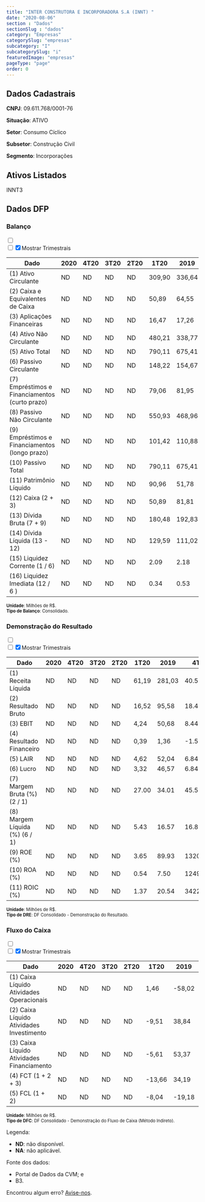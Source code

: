 ```yaml
---  
title: "INTER CONSTRUTORA E INCORPORADORA S.A (INNT) "  
date: "2020-08-06"  
section : "Dados"  
sectionSlug : "dados"  
category: "Empresas"  
categorySlug: "empresas"  
subcategory: "I"  
subcategorySlug: "i"  
featuredImage: "empresas"  
pageType: "page"  
order: 0  
---
```



## Dados Cadastrais


**CNPJ**: 09.611.768/0001-76

**Situação**: ATIVO

**Setor**: Consumo Cíclico

**Subsetor**: Construção Civil

**Segmento**: Incorporações


## Ativos Listados


INNT3 


## Dados DFP

### Balanço
  
<input type='checkbox' class='toggleCommand' id='toggleBalanco' name='toggleBalanco'>  
<div class='filter-group-balanco'>  
<div class='check_button_balanco'>  
<label for='toggleBalanco'>  
<input type='checkbox' data-filter-col='trimBalanco'><input type='checkbox' data-filter-col='trimBalanco' checked><span>Mostrar Trimestrais</span>  
</label>  
</div>  
</div>  
<div class='overflow balancoTableWrapper'>  
<table class='balancoTable'>  
<thead>  
<tr>  
<th class='dataHeader fixedLeftColumn'>Dado</th>  
<th>2020</th>  
<th class='trimHeader' data-col='trimBalanco'>4T20</th>  
<th class='trimHeader' data-col='trimBalanco'>3T20</th>  
<th class='trimHeader' data-col='trimBalanco'>2T20</th>  
<th class='trimHeader' data-col='trimBalanco'>1T20</th>  
<th>2019</th>  
<th class='trimHeader' data-col='trimBalanco'>4T19</th>  
<th class='trimHeader' data-col='trimBalanco'>3T19</th>  
<th class='trimHeader' data-col='trimBalanco'>2T19</th>  
<th class='trimHeader' data-col='trimBalanco'>1T19</th>  
<th>2018</th>  
<th class='trimHeader' data-col='trimBalanco'>4T18</th>  
<th class='trimHeader' data-col='trimBalanco'>3T18</th>  
<th class='trimHeader' data-col='trimBalanco'>2T18</th>  
<th class='trimHeader' data-col='trimBalanco'>1T18</th>  
<th>2017</th>  
<th class='trimHeader' data-col='trimBalanco'>4T17</th>  
<th class='trimHeader' data-col='trimBalanco'>3T17</th>  
<th class='trimHeader' data-col='trimBalanco'>2T17</th>  
<th class='trimHeader' data-col='trimBalanco'>1T17</th>  
<th>2016</th>  
<th class='trimHeader' data-col='trimBalanco'>4T16</th>  
<th class='trimHeader' data-col='trimBalanco'>3T16</th>  
<th class='trimHeader' data-col='trimBalanco'>2T16</th>  
<th class='trimHeader' data-col='trimBalanco'>1T16</th>  
<th>2015</th>  
<th class='trimHeader' data-col='trimBalanco'>4T15</th>  
<th class='trimHeader' data-col='trimBalanco'>3T15</th>  
<th class='trimHeader' data-col='trimBalanco'>2T15</th>  
<th class='trimHeader' data-col='trimBalanco'>1T15</th>  
</tr>  
</thead>  
<tbody>  
<tr class='trContaAtivo'>  
<td class='leftAlignCell rowDescription fixedLeftColumn'>(1) Ativo Circulante</td>  
<td>ND</td>  
<td data-col='trimBalanco' class='trimData'>ND</td>  
<td data-col='trimBalanco' class='trimData'>ND</td>  
<td data-col='trimBalanco' class='trimData'>ND</td>  
<td data-col='trimBalanco' class='trimData'>309,90</td>  
<td>336,64</td>  
<td data-col='trimBalanco' class='trimData'>336,64</td>  
<td data-col='trimBalanco' class='trimData'>298,08</td>  
<td data-col='trimBalanco' class='trimData'>220.838,13</td>  
<td data-col='trimBalanco' class='trimData'>336,64</td>  
<td>183,09</td>  
<td data-col='trimBalanco' class='trimData'>197,12</td>  
<td data-col='trimBalanco' class='trimData'>197,12</td>  
<td data-col='trimBalanco' class='trimData'>190.526,20</td>  
<td data-col='trimBalanco' class='trimData'>190.526,20</td>  
<td>53,21</td>  
<td data-col='trimBalanco' class='trimData'>53,21</td>  
<td data-col='trimBalanco' class='trimData'>53,21</td>  
<td data-col='trimBalanco' class='trimData'>ND</td>  
<td data-col='trimBalanco' class='trimData'>ND</td>  
<td>ND</td>  
<td data-col='trimBalanco' class='trimData'>ND</td>  
<td data-col='trimBalanco' class='trimData'>ND</td>  
<td data-col='trimBalanco' class='trimData'>ND</td>  
<td data-col='trimBalanco' class='trimData'>ND</td>  
<td>ND</td>  
<td data-col='trimBalanco' class='trimData'>ND</td>  
<td data-col='trimBalanco' class='trimData'>ND</td>  
<td data-col='trimBalanco' class='trimData'>ND</td>  
<td data-col='trimBalanco' class='trimData'>ND</td>  
</tr>  
<tr class='trContaAtivo'>  
<td class='leftAlignCell rowDescription fixedLeftColumn'>(2) Caixa e Equivalentes de Caixa</td>  
<td>ND</td>  
<td data-col='trimBalanco' class='trimData'>ND</td>  
<td data-col='trimBalanco' class='trimData'>ND</td>  
<td data-col='trimBalanco' class='trimData'>ND</td>  
<td data-col='trimBalanco' class='trimData'>50,89</td>  
<td>64,55</td>  
<td data-col='trimBalanco' class='trimData'>64,55</td>  
<td data-col='trimBalanco' class='trimData'>52,71</td>  
<td data-col='trimBalanco' class='trimData'>62.127,01</td>  
<td data-col='trimBalanco' class='trimData'>64,55</td>  
<td>30,36</td>  
<td data-col='trimBalanco' class='trimData'>30,36</td>  
<td data-col='trimBalanco' class='trimData'>30,36</td>  
<td data-col='trimBalanco' class='trimData'>30.363,17</td>  
<td data-col='trimBalanco' class='trimData'>30.363,17</td>  
<td>29,98</td>  
<td data-col='trimBalanco' class='trimData'>29,98</td>  
<td data-col='trimBalanco' class='trimData'>29,98</td>  
<td data-col='trimBalanco' class='trimData'>ND</td>  
<td data-col='trimBalanco' class='trimData'>ND</td>  
<td>ND</td>  
<td data-col='trimBalanco' class='trimData'>ND</td>  
<td data-col='trimBalanco' class='trimData'>ND</td>  
<td data-col='trimBalanco' class='trimData'>ND</td>  
<td data-col='trimBalanco' class='trimData'>ND</td>  
<td>ND</td>  
<td data-col='trimBalanco' class='trimData'>ND</td>  
<td data-col='trimBalanco' class='trimData'>ND</td>  
<td data-col='trimBalanco' class='trimData'>ND</td>  
<td data-col='trimBalanco' class='trimData'>ND</td>  
</tr>  
<tr class='trContaAtivo'>  
<td class='leftAlignCell rowDescription fixedLeftColumn'>(3) Aplicações Financeiras</td>  
<td>ND</td>  
<td data-col='trimBalanco' class='trimData'>ND</td>  
<td data-col='trimBalanco' class='trimData'>ND</td>  
<td data-col='trimBalanco' class='trimData'>ND</td>  
<td data-col='trimBalanco' class='trimData'>16,47</td>  
<td>17,26</td>  
<td data-col='trimBalanco' class='trimData'>17,26</td>  
<td data-col='trimBalanco' class='trimData'>17,17</td>  
<td data-col='trimBalanco' class='trimData'>19.387,11</td>  
<td data-col='trimBalanco' class='trimData'>17,26</td>  
<td>54,80</td>  
<td data-col='trimBalanco' class='trimData'>54,80</td>  
<td data-col='trimBalanco' class='trimData'>54,80</td>  
<td data-col='trimBalanco' class='trimData'>54.805,31</td>  
<td data-col='trimBalanco' class='trimData'>54.805,31</td>  
<td>0,00</td>  
<td data-col='trimBalanco' class='trimData'>0,00</td>  
<td data-col='trimBalanco' class='trimData'>0,00</td>  
<td data-col='trimBalanco' class='trimData'>ND</td>  
<td data-col='trimBalanco' class='trimData'>ND</td>  
<td>ND</td>  
<td data-col='trimBalanco' class='trimData'>ND</td>  
<td data-col='trimBalanco' class='trimData'>ND</td>  
<td data-col='trimBalanco' class='trimData'>ND</td>  
<td data-col='trimBalanco' class='trimData'>ND</td>  
<td>ND</td>  
<td data-col='trimBalanco' class='trimData'>ND</td>  
<td data-col='trimBalanco' class='trimData'>ND</td>  
<td data-col='trimBalanco' class='trimData'>ND</td>  
<td data-col='trimBalanco' class='trimData'>ND</td>  
</tr>  
<tr class='trContaAtivo'>  
<td class='leftAlignCell rowDescription fixedLeftColumn'>(4) Ativo Não Circulante</td>  
<td>ND</td>  
<td data-col='trimBalanco' class='trimData'>ND</td>  
<td data-col='trimBalanco' class='trimData'>ND</td>  
<td data-col='trimBalanco' class='trimData'>ND</td>  
<td data-col='trimBalanco' class='trimData'>480,21</td>  
<td>338,77</td>  
<td data-col='trimBalanco' class='trimData'>338,77</td>  
<td data-col='trimBalanco' class='trimData'>331,58</td>  
<td data-col='trimBalanco' class='trimData'>33.249,87</td>  
<td data-col='trimBalanco' class='trimData'>338,77</td>  
<td>181,10</td>  
<td data-col='trimBalanco' class='trimData'>198,12</td>  
<td data-col='trimBalanco' class='trimData'>198,12</td>  
<td data-col='trimBalanco' class='trimData'>25.625,91</td>  
<td data-col='trimBalanco' class='trimData'>25.625,91</td>  
<td>21,62</td>  
<td data-col='trimBalanco' class='trimData'>21,62</td>  
<td data-col='trimBalanco' class='trimData'>21,62</td>  
<td data-col='trimBalanco' class='trimData'>ND</td>  
<td data-col='trimBalanco' class='trimData'>ND</td>  
<td>ND</td>  
<td data-col='trimBalanco' class='trimData'>ND</td>  
<td data-col='trimBalanco' class='trimData'>ND</td>  
<td data-col='trimBalanco' class='trimData'>ND</td>  
<td data-col='trimBalanco' class='trimData'>ND</td>  
<td>ND</td>  
<td data-col='trimBalanco' class='trimData'>ND</td>  
<td data-col='trimBalanco' class='trimData'>ND</td>  
<td data-col='trimBalanco' class='trimData'>ND</td>  
<td data-col='trimBalanco' class='trimData'>ND</td>  
</tr>  
<tr class='trContaAtivo'>  
<td class='leftAlignCell rowDescription fixedLeftColumn'>(5) Ativo Total</td>  
<td>ND</td>  
<td data-col='trimBalanco' class='trimData'>ND</td>  
<td data-col='trimBalanco' class='trimData'>ND</td>  
<td data-col='trimBalanco' class='trimData'>ND</td>  
<td data-col='trimBalanco' class='trimData'>790,11</td>  
<td>675,41</td>  
<td data-col='trimBalanco' class='trimData'>675,41</td>  
<td data-col='trimBalanco' class='trimData'>629,66</td>  
<td data-col='trimBalanco' class='trimData'>254.088,00</td>  
<td data-col='trimBalanco' class='trimData'>675,41</td>  
<td>364,20</td>  
<td data-col='trimBalanco' class='trimData'>395,23</td>  
<td data-col='trimBalanco' class='trimData'>395,23</td>  
<td data-col='trimBalanco' class='trimData'>216.152,11</td>  
<td data-col='trimBalanco' class='trimData'>216.152,11</td>  
<td>74,83</td>  
<td data-col='trimBalanco' class='trimData'>74,83</td>  
<td data-col='trimBalanco' class='trimData'>74,83</td>  
<td data-col='trimBalanco' class='trimData'>ND</td>  
<td data-col='trimBalanco' class='trimData'>ND</td>  
<td>ND</td>  
<td data-col='trimBalanco' class='trimData'>ND</td>  
<td data-col='trimBalanco' class='trimData'>ND</td>  
<td data-col='trimBalanco' class='trimData'>ND</td>  
<td data-col='trimBalanco' class='trimData'>ND</td>  
<td>ND</td>  
<td data-col='trimBalanco' class='trimData'>ND</td>  
<td data-col='trimBalanco' class='trimData'>ND</td>  
<td data-col='trimBalanco' class='trimData'>ND</td>  
<td data-col='trimBalanco' class='trimData'>ND</td>  
</tr>  
<tr class='trContaPassivo'>  
<td class='leftAlignCell rowDescription fixedLeftColumn'>(6) Passivo Circulante</td>  
<td>ND</td>  
<td data-col='trimBalanco' class='trimData'>ND</td>  
<td data-col='trimBalanco' class='trimData'>ND</td>  
<td data-col='trimBalanco' class='trimData'>ND</td>  
<td data-col='trimBalanco' class='trimData'>148,22</td>  
<td>154,67</td>  
<td data-col='trimBalanco' class='trimData'>154,67</td>  
<td data-col='trimBalanco' class='trimData'>140,90</td>  
<td data-col='trimBalanco' class='trimData'>109.470,42</td>  
<td data-col='trimBalanco' class='trimData'>154,67</td>  
<td>102,28</td>  
<td data-col='trimBalanco' class='trimData'>112,83</td>  
<td data-col='trimBalanco' class='trimData'>112,83</td>  
<td data-col='trimBalanco' class='trimData'>58.363,55</td>  
<td data-col='trimBalanco' class='trimData'>58.363,55</td>  
<td>20,07</td>  
<td data-col='trimBalanco' class='trimData'>20,07</td>  
<td data-col='trimBalanco' class='trimData'>20,07</td>  
<td data-col='trimBalanco' class='trimData'>ND</td>  
<td data-col='trimBalanco' class='trimData'>ND</td>  
<td>ND</td>  
<td data-col='trimBalanco' class='trimData'>ND</td>  
<td data-col='trimBalanco' class='trimData'>ND</td>  
<td data-col='trimBalanco' class='trimData'>ND</td>  
<td data-col='trimBalanco' class='trimData'>ND</td>  
<td>ND</td>  
<td data-col='trimBalanco' class='trimData'>ND</td>  
<td data-col='trimBalanco' class='trimData'>ND</td>  
<td data-col='trimBalanco' class='trimData'>ND</td>  
<td data-col='trimBalanco' class='trimData'>ND</td>  
</tr>  
<tr class='trContaPassivo'>  
<td class='leftAlignCell rowDescription fixedLeftColumn'>(7) Empréstimos e Financiamentos (curto prazo)</td>  
<td>ND</td>  
<td data-col='trimBalanco' class='trimData'>ND</td>  
<td data-col='trimBalanco' class='trimData'>ND</td>  
<td data-col='trimBalanco' class='trimData'>ND</td>  
<td data-col='trimBalanco' class='trimData'>79,06</td>  
<td>81,95</td>  
<td data-col='trimBalanco' class='trimData'>81,95</td>  
<td data-col='trimBalanco' class='trimData'>60,73</td>  
<td data-col='trimBalanco' class='trimData'>69.220,31</td>  
<td data-col='trimBalanco' class='trimData'>81,95</td>  
<td>11,17</td>  
<td data-col='trimBalanco' class='trimData'>11,17</td>  
<td data-col='trimBalanco' class='trimData'>11,17</td>  
<td data-col='trimBalanco' class='trimData'>2.941,73</td>  
<td data-col='trimBalanco' class='trimData'>2.941,73</td>  
<td>2,10</td>  
<td data-col='trimBalanco' class='trimData'>2,10</td>  
<td data-col='trimBalanco' class='trimData'>2,10</td>  
<td data-col='trimBalanco' class='trimData'>ND</td>  
<td data-col='trimBalanco' class='trimData'>ND</td>  
<td>ND</td>  
<td data-col='trimBalanco' class='trimData'>ND</td>  
<td data-col='trimBalanco' class='trimData'>ND</td>  
<td data-col='trimBalanco' class='trimData'>ND</td>  
<td data-col='trimBalanco' class='trimData'>ND</td>  
<td>ND</td>  
<td data-col='trimBalanco' class='trimData'>ND</td>  
<td data-col='trimBalanco' class='trimData'>ND</td>  
<td data-col='trimBalanco' class='trimData'>ND</td>  
<td data-col='trimBalanco' class='trimData'>ND</td>  
</tr>  
<tr class='trContaPassivo'>  
<td class='leftAlignCell rowDescription fixedLeftColumn'>(8) Passivo Não Circulante</td>  
<td>ND</td>  
<td data-col='trimBalanco' class='trimData'>ND</td>  
<td data-col='trimBalanco' class='trimData'>ND</td>  
<td data-col='trimBalanco' class='trimData'>ND</td>  
<td data-col='trimBalanco' class='trimData'>550,93</td>  
<td>468,96</td>  
<td data-col='trimBalanco' class='trimData'>468,96</td>  
<td data-col='trimBalanco' class='trimData'>436,79</td>  
<td data-col='trimBalanco' class='trimData'>86.260,80</td>  
<td data-col='trimBalanco' class='trimData'>468,96</td>  
<td>237,42</td>  
<td data-col='trimBalanco' class='trimData'>258,99</td>  
<td data-col='trimBalanco' class='trimData'>258,99</td>  
<td data-col='trimBalanco' class='trimData'>108.216,87</td>  
<td data-col='trimBalanco' class='trimData'>108.216,87</td>  
<td>47,62</td>  
<td data-col='trimBalanco' class='trimData'>47,62</td>  
<td data-col='trimBalanco' class='trimData'>47,62</td>  
<td data-col='trimBalanco' class='trimData'>ND</td>  
<td data-col='trimBalanco' class='trimData'>ND</td>  
<td>ND</td>  
<td data-col='trimBalanco' class='trimData'>ND</td>  
<td data-col='trimBalanco' class='trimData'>ND</td>  
<td data-col='trimBalanco' class='trimData'>ND</td>  
<td data-col='trimBalanco' class='trimData'>ND</td>  
<td>ND</td>  
<td data-col='trimBalanco' class='trimData'>ND</td>  
<td data-col='trimBalanco' class='trimData'>ND</td>  
<td data-col='trimBalanco' class='trimData'>ND</td>  
<td data-col='trimBalanco' class='trimData'>ND</td>  
</tr>  
<tr class='trContaPassivo'>  
<td class='leftAlignCell rowDescription fixedLeftColumn'>(9) Empréstimos e Financiamentos (longo prazo)</td>  
<td>ND</td>  
<td data-col='trimBalanco' class='trimData'>ND</td>  
<td data-col='trimBalanco' class='trimData'>ND</td>  
<td data-col='trimBalanco' class='trimData'>ND</td>  
<td data-col='trimBalanco' class='trimData'>101,42</td>  
<td>110,88</td>  
<td data-col='trimBalanco' class='trimData'>110,88</td>  
<td data-col='trimBalanco' class='trimData'>107,27</td>  
<td data-col='trimBalanco' class='trimData'>73.976,19</td>  
<td data-col='trimBalanco' class='trimData'>110,88</td>  
<td>89,94</td>  
<td data-col='trimBalanco' class='trimData'>91,77</td>  
<td data-col='trimBalanco' class='trimData'>91,77</td>  
<td data-col='trimBalanco' class='trimData'>95.850,02</td>  
<td data-col='trimBalanco' class='trimData'>95.850,02</td>  
<td>36,36</td>  
<td data-col='trimBalanco' class='trimData'>36,36</td>  
<td data-col='trimBalanco' class='trimData'>36,36</td>  
<td data-col='trimBalanco' class='trimData'>ND</td>  
<td data-col='trimBalanco' class='trimData'>ND</td>  
<td>ND</td>  
<td data-col='trimBalanco' class='trimData'>ND</td>  
<td data-col='trimBalanco' class='trimData'>ND</td>  
<td data-col='trimBalanco' class='trimData'>ND</td>  
<td data-col='trimBalanco' class='trimData'>ND</td>  
<td>ND</td>  
<td data-col='trimBalanco' class='trimData'>ND</td>  
<td data-col='trimBalanco' class='trimData'>ND</td>  
<td data-col='trimBalanco' class='trimData'>ND</td>  
<td data-col='trimBalanco' class='trimData'>ND</td>  
</tr>  
<tr class='trContaPassivo'>  
<td class='leftAlignCell rowDescription fixedLeftColumn'>(10) Passivo Total</td>  
<td>ND</td>  
<td data-col='trimBalanco' class='trimData'>ND</td>  
<td data-col='trimBalanco' class='trimData'>ND</td>  
<td data-col='trimBalanco' class='trimData'>ND</td>  
<td data-col='trimBalanco' class='trimData'>790,11</td>  
<td>675,41</td>  
<td data-col='trimBalanco' class='trimData'>675,41</td>  
<td data-col='trimBalanco' class='trimData'>629,66</td>  
<td data-col='trimBalanco' class='trimData'>254.088,00</td>  
<td data-col='trimBalanco' class='trimData'>675,41</td>  
<td>364,20</td>  
<td data-col='trimBalanco' class='trimData'>395,23</td>  
<td data-col='trimBalanco' class='trimData'>395,23</td>  
<td data-col='trimBalanco' class='trimData'>216.152,11</td>  
<td data-col='trimBalanco' class='trimData'>216.152,11</td>  
<td>74,83</td>  
<td data-col='trimBalanco' class='trimData'>74,83</td>  
<td data-col='trimBalanco' class='trimData'>74,83</td>  
<td data-col='trimBalanco' class='trimData'>ND</td>  
<td data-col='trimBalanco' class='trimData'>ND</td>  
<td>ND</td>  
<td data-col='trimBalanco' class='trimData'>ND</td>  
<td data-col='trimBalanco' class='trimData'>ND</td>  
<td data-col='trimBalanco' class='trimData'>ND</td>  
<td data-col='trimBalanco' class='trimData'>ND</td>  
<td>ND</td>  
<td data-col='trimBalanco' class='trimData'>ND</td>  
<td data-col='trimBalanco' class='trimData'>ND</td>  
<td data-col='trimBalanco' class='trimData'>ND</td>  
<td data-col='trimBalanco' class='trimData'>ND</td>  
</tr>  
<tr class='trContaPassivo'>  
<td class='leftAlignCell rowDescription fixedLeftColumn'>(11) Patrimônio Líquido</td>  
<td>ND</td>  
<td data-col='trimBalanco' class='trimData'>ND</td>  
<td data-col='trimBalanco' class='trimData'>ND</td>  
<td data-col='trimBalanco' class='trimData'>ND</td>  
<td data-col='trimBalanco' class='trimData'>90,96</td>  
<td>51,78</td>  
<td data-col='trimBalanco' class='trimData'>51,78</td>  
<td data-col='trimBalanco' class='trimData'>51,97</td>  
<td data-col='trimBalanco' class='trimData'>58.356,78</td>  
<td data-col='trimBalanco' class='trimData'>51,78</td>  
<td>24,50</td>  
<td data-col='trimBalanco' class='trimData'>23,41</td>  
<td data-col='trimBalanco' class='trimData'>23,41</td>  
<td data-col='trimBalanco' class='trimData'>49.571,69</td>  
<td data-col='trimBalanco' class='trimData'>49.571,69</td>  
<td>7,15</td>  
<td data-col='trimBalanco' class='trimData'>7,15</td>  
<td data-col='trimBalanco' class='trimData'>7,15</td>  
<td data-col='trimBalanco' class='trimData'>ND</td>  
<td data-col='trimBalanco' class='trimData'>ND</td>  
<td>ND</td>  
<td data-col='trimBalanco' class='trimData'>ND</td>  
<td data-col='trimBalanco' class='trimData'>ND</td>  
<td data-col='trimBalanco' class='trimData'>ND</td>  
<td data-col='trimBalanco' class='trimData'>ND</td>  
<td>ND</td>  
<td data-col='trimBalanco' class='trimData'>ND</td>  
<td data-col='trimBalanco' class='trimData'>ND</td>  
<td data-col='trimBalanco' class='trimData'>ND</td>  
<td data-col='trimBalanco' class='trimData'>ND</td>  
</tr>  
<tr>  
<td class='leftAlignCell rowDescription fixedLeftColumn'>(12) Caixa (2 + 3)</td>  
<td>ND</td>  
<td data-col='trimBalanco' class='trimData'>ND</td>  
<td data-col='trimBalanco' class='trimData'>ND</td>  
<td data-col='trimBalanco' class='trimData'>ND</td>  
<td class='positiveNumber trimData' data-col='trimBalanco'>50,89</td>  
<td class='positiveNumber'>81,81</td>  
<td class='positiveNumber trimData' data-col='trimBalanco'>64,55</td>  
<td class='positiveNumber trimData' data-col='trimBalanco'>52,71</td>  
<td class='positiveNumber trimData' data-col='trimBalanco'>62.127,01</td>  
<td class='positiveNumber trimData' data-col='trimBalanco'>64,55</td>  
<td class='positiveNumber'>85,17</td>  
<td class='positiveNumber trimData' data-col='trimBalanco'>30,36</td>  
<td class='positiveNumber trimData' data-col='trimBalanco'>30,36</td>  
<td class='positiveNumber trimData' data-col='trimBalanco'>30.363,17</td>  
<td class='positiveNumber trimData' data-col='trimBalanco'>30.363,17</td>  
<td class='positiveNumber'>29,98</td>  
<td class='positiveNumber trimData' data-col='trimBalanco'>29,98</td>  
<td class='positiveNumber trimData' data-col='trimBalanco'>29,98</td>  
<td data-col='trimBalanco' class='trimData'>ND</td>  
<td data-col='trimBalanco' class='trimData'>ND</td>  
<td>ND</td>  
<td data-col='trimBalanco' class='trimData'>ND</td>  
<td data-col='trimBalanco' class='trimData'>ND</td>  
<td data-col='trimBalanco' class='trimData'>ND</td>  
<td data-col='trimBalanco' class='trimData'>ND</td>  
<td>ND</td>  
<td data-col='trimBalanco' class='trimData'>ND</td>  
<td data-col='trimBalanco' class='trimData'>ND</td>  
<td data-col='trimBalanco' class='trimData'>ND</td>  
<td data-col='trimBalanco' class='trimData'>ND</td>  
</tr>  
<tr class='trDividaBruta'>  
<td class='leftAlignCell rowDescription fixedLeftColumn'>(13) Dívida Bruta (7 + 9)</td>  
<td>ND</td>  
<td data-col='trimBalanco' class='trimData'>ND</td>  
<td data-col='trimBalanco' class='trimData'>ND</td>  
<td data-col='trimBalanco' class='trimData'>ND</td>  
<td class='negativeNumber trimData' data-col='trimBalanco'>180,48</td>  
<td class='negativeNumber'>192,83</td>  
<td class='negativeNumber trimData' data-col='trimBalanco'>192,83</td>  
<td class='negativeNumber trimData' data-col='trimBalanco'>168,00</td>  
<td class='negativeNumber trimData' data-col='trimBalanco'>143.196,50</td>  
<td class='negativeNumber trimData' data-col='trimBalanco'>192,83</td>  
<td class='negativeNumber'>101,11</td>  
<td class='negativeNumber trimData' data-col='trimBalanco'>102,94</td>  
<td class='negativeNumber trimData' data-col='trimBalanco'>102,94</td>  
<td class='negativeNumber trimData' data-col='trimBalanco'>98.791,76</td>  
<td class='negativeNumber trimData' data-col='trimBalanco'>98.791,76</td>  
<td class='negativeNumber'>38,46</td>  
<td class='negativeNumber trimData' data-col='trimBalanco'>38,46</td>  
<td class='negativeNumber trimData' data-col='trimBalanco'>38,46</td>  
<td data-col='trimBalanco' class='trimData'>ND</td>  
<td data-col='trimBalanco' class='trimData'>ND</td>  
<td>ND</td>  
<td data-col='trimBalanco' class='trimData'>ND</td>  
<td data-col='trimBalanco' class='trimData'>ND</td>  
<td data-col='trimBalanco' class='trimData'>ND</td>  
<td data-col='trimBalanco' class='trimData'>ND</td>  
<td>ND</td>  
<td data-col='trimBalanco' class='trimData'>ND</td>  
<td data-col='trimBalanco' class='trimData'>ND</td>  
<td data-col='trimBalanco' class='trimData'>ND</td>  
<td data-col='trimBalanco' class='trimData'>ND</td>  
</tr>  
<tr>  
<td class='leftAlignCell rowDescription fixedLeftColumn'>(14) Dívida Líquida  (13 - 12)</td>  
<td>ND</td>  
<td data-col='trimBalanco' class='trimData'>ND</td>  
<td data-col='trimBalanco' class='trimData'>ND</td>  
<td data-col='trimBalanco' class='trimData'>ND</td>  
<td class='negativeNumber trimData' data-col='trimBalanco'>129,59</td>  
<td class='negativeNumber'>111,02</td>  
<td class='negativeNumber trimData' data-col='trimBalanco'>128,28</td>  
<td class='negativeNumber trimData' data-col='trimBalanco'>115,30</td>  
<td class='negativeNumber trimData' data-col='trimBalanco'>81.069,49</td>  
<td class='negativeNumber trimData' data-col='trimBalanco'>128,28</td>  
<td class='negativeNumber'>15,94</td>  
<td class='negativeNumber trimData' data-col='trimBalanco'>72,57</td>  
<td class='negativeNumber trimData' data-col='trimBalanco'>72,57</td>  
<td class='negativeNumber trimData' data-col='trimBalanco'>68.428,59</td>  
<td class='negativeNumber trimData' data-col='trimBalanco'>68.428,59</td>  
<td class='negativeNumber'>8,48</td>  
<td class='negativeNumber trimData' data-col='trimBalanco'>8,48</td>  
<td class='negativeNumber trimData' data-col='trimBalanco'>8,48</td>  
<td data-col='trimBalanco' class='trimData'>ND</td>  
<td data-col='trimBalanco' class='trimData'>ND</td>  
<td>ND</td>  
<td data-col='trimBalanco' class='trimData'>ND</td>  
<td data-col='trimBalanco' class='trimData'>ND</td>  
<td data-col='trimBalanco' class='trimData'>ND</td>  
<td data-col='trimBalanco' class='trimData'>ND</td>  
<td>ND</td>  
<td data-col='trimBalanco' class='trimData'>ND</td>  
<td data-col='trimBalanco' class='trimData'>ND</td>  
<td data-col='trimBalanco' class='trimData'>ND</td>  
<td data-col='trimBalanco' class='trimData'>ND</td>  
</tr>  
<tr>  
<td class='leftAlignCell rowDescription fixedLeftColumn'>(15) Liquidez Corrente (1 / 6)</td>  
<td>ND</td>  
<td data-col='trimBalanco' class='trimData'>ND</td>  
<td data-col='trimBalanco' class='trimData'>ND</td>  
<td data-col='trimBalanco' class='trimData'>ND</td>  
<td data-col='trimBalanco' class='trimData'>2.09</td>  
<td>2.18</td>  
<td data-col='trimBalanco' class='trimData'>2.18</td>  
<td data-col='trimBalanco' class='trimData'>2.12</td>  
<td data-col='trimBalanco' class='trimData'>2.02</td>  
<td data-col='trimBalanco' class='trimData'>2.18</td>  
<td>1.79</td>  
<td data-col='trimBalanco' class='trimData'>1.75</td>  
<td data-col='trimBalanco' class='trimData'>1.75</td>  
<td data-col='trimBalanco' class='trimData'>3.26</td>  
<td data-col='trimBalanco' class='trimData'>3.26</td>  
<td>2.65</td>  
<td data-col='trimBalanco' class='trimData'>2.65</td>  
<td data-col='trimBalanco' class='trimData'>2.65</td>  
<td data-col='trimBalanco' class='trimData'>ND</td>  
<td data-col='trimBalanco' class='trimData'>ND</td>  
<td>ND</td>  
<td data-col='trimBalanco' class='trimData'>ND</td>  
<td data-col='trimBalanco' class='trimData'>ND</td>  
<td data-col='trimBalanco' class='trimData'>ND</td>  
<td data-col='trimBalanco' class='trimData'>ND</td>  
<td>ND</td>  
<td data-col='trimBalanco' class='trimData'>ND</td>  
<td data-col='trimBalanco' class='trimData'>ND</td>  
<td data-col='trimBalanco' class='trimData'>ND</td>  
<td data-col='trimBalanco' class='trimData'>ND</td>  
</tr>  
<tr>  
<td class='leftAlignCell rowDescription fixedLeftColumn'>(16) Liquidez Imediata  (12 / 6 )</td>  
<td>ND</td>  
<td data-col='trimBalanco' class='trimData'>ND</td>  
<td data-col='trimBalanco' class='trimData'>ND</td>  
<td data-col='trimBalanco' class='trimData'>ND</td>  
<td data-col='trimBalanco' class='trimData'>0.34</td>  
<td>0.53</td>  
<td data-col='trimBalanco' class='trimData'>0.42</td>  
<td data-col='trimBalanco' class='trimData'>0.37</td>  
<td data-col='trimBalanco' class='trimData'>0.57</td>  
<td data-col='trimBalanco' class='trimData'>0.42</td>  
<td>0.83</td>  
<td data-col='trimBalanco' class='trimData'>0.27</td>  
<td data-col='trimBalanco' class='trimData'>0.27</td>  
<td data-col='trimBalanco' class='trimData'>0.52</td>  
<td data-col='trimBalanco' class='trimData'>0.52</td>  
<td>1.49</td>  
<td data-col='trimBalanco' class='trimData'>1.49</td>  
<td data-col='trimBalanco' class='trimData'>1.49</td>  
<td data-col='trimBalanco' class='trimData'>ND</td>  
<td data-col='trimBalanco' class='trimData'>ND</td>  
<td>ND</td>  
<td data-col='trimBalanco' class='trimData'>ND</td>  
<td data-col='trimBalanco' class='trimData'>ND</td>  
<td data-col='trimBalanco' class='trimData'>ND</td>  
<td data-col='trimBalanco' class='trimData'>ND</td>  
<td>ND</td>  
<td data-col='trimBalanco' class='trimData'>ND</td>  
<td data-col='trimBalanco' class='trimData'>ND</td>  
<td data-col='trimBalanco' class='trimData'>ND</td>  
<td data-col='trimBalanco' class='trimData'>ND</td>  
</tr>  
</tbody>  
</table>  
</div>  
<p style='font-size:0.7rem; margin:0px;'><strong>Unidade</strong>: Milhões de R$.</p>  
<p style='font-size:0.7rem; margin:0px;'><strong>Tipo de Balanço</strong>: Consolidado.</p>


### Demonstração do Resultado
  
<input type='checkbox' class='toggleCommand' id='toggleDRE' name='toggleDRE'>  
<div class='filter-group-dre'>  
<div class='check_button_dre'>  
<label for='toggleDRE'>  
<input type='checkbox' data-filter-col='trimDRE'><input type='checkbox' data-filter-col='trimDRE' checked><span>Mostrar Trimestrais</span>  
</label>  
</div>  
</div>  
<div class='overflow balancoTableWrapper'>  
<table class='balancoTable'>  
<thead>  
<tr>  
<th class='dataHeader fixedLeftColumn'>Dado</th>  
<th>2020</th>  
<th class='trimHeader' data-col='trimDRE'>4T20</th>  
<th class='trimHeader' data-col='trimDRE'>3T20</th>  
<th class='trimHeader' data-col='trimDRE'>2T20</th>  
<th class='trimHeader' data-col='trimDRE'>1T20</th>  
<th>2019</th>  
<th class='trimHeader' data-col='trimDRE'>4T19</th>  
<th class='trimHeader' data-col='trimDRE'>3T19</th>  
<th class='trimHeader' data-col='trimDRE'>2T19</th>  
<th class='trimHeader' data-col='trimDRE'>1T19</th>  
<th>2018</th>  
<th class='trimHeader' data-col='trimDRE'>4T18</th>  
<th class='trimHeader' data-col='trimDRE'>3T18</th>  
<th class='trimHeader' data-col='trimDRE'>2T18</th>  
<th class='trimHeader' data-col='trimDRE'>1T18</th>  
<th>2017</th>  
<th class='trimHeader' data-col='trimDRE'>4T17</th>  
<th class='trimHeader' data-col='trimDRE'>3T17</th>  
<th class='trimHeader' data-col='trimDRE'>2T17</th>  
<th class='trimHeader' data-col='trimDRE'>1T17</th>  
<th>2016</th>  
<th class='trimHeader' data-col='trimDRE'>4T16</th>  
<th class='trimHeader' data-col='trimDRE'>3T16</th>  
<th class='trimHeader' data-col='trimDRE'>2T16</th>  
<th class='trimHeader' data-col='trimDRE'>1T16</th>  
<th>2015</th>  
<th class='trimHeader' data-col='trimDRE'>4T15</th>  
<th class='trimHeader' data-col='trimDRE'>3T15</th>  
<th class='trimHeader' data-col='trimDRE'>2T15</th>  
<th class='trimHeader' data-col='trimDRE'>1T15</th>  
</tr>  
</thead>  
<tbody>  
<tr class='trDRE'>  
<td class='leftAlignCell rowDescription fixedLeftColumn'>(1) Receita Líquida</td>  
<td>ND</td>  
<td data-col='trimDRE' class='trimData'>ND</td>  
<td data-col='trimDRE' class='trimData'>ND</td>  
<td data-col='trimDRE' class='trimData'>ND</td>  
<td data-col='trimDRE' class='trimData' >61,19</td>  
<td>281,03</td>  
<td data-col='trimDRE' class='trimData' >40.587,50</td>  
<td data-col='trimDRE' class='trimData' >-97.782,69</td>  
<td data-col='trimDRE' class='trimData' >57.436,28</td>  
<td data-col='trimDRE' class='trimData' >39,93</td>  
<td>194,00</td>  
<td data-col='trimDRE' class='trimData' >64,06</td>  
<td data-col='trimDRE' class='trimData' >-73.381,29</td>  
<td data-col='trimDRE' class='trimData' >37.537,83</td>  
<td data-col='trimDRE' class='trimData' >35.973,41</td>  
<td>125,39</td>  
<td data-col='trimDRE' class='trimData' >125,39</td>  
<td data-col='trimDRE' class='trimData' >95,24</td>  
<td data-col='trimDRE' class='trimData'>ND</td>  
<td data-col='trimDRE' class='trimData'>ND</td>  
<td>ND</td>  
<td data-col='trimDRE' class='trimData'>ND</td>  
<td data-col='trimDRE' class='trimData'>ND</td>  
<td data-col='trimDRE' class='trimData'>ND</td>  
<td data-col='trimDRE' class='trimData'>ND</td>  
<td>ND</td>  
<td data-col='trimDRE' class='trimData'>ND</td>  
<td data-col='trimDRE' class='trimData'>ND</td>  
<td data-col='trimDRE' class='trimData'>ND</td>  
<td data-col='trimDRE' class='trimData'>ND</td>  
</tr>  
<tr class='trDRE'>  
<td class='leftAlignCell rowDescription fixedLeftColumn'>(2) Resultado Bruto</td>  
<td>ND</td>  
<td data-col='trimDRE' class='trimData'>ND</td>  
<td data-col='trimDRE' class='trimData'>ND</td>  
<td data-col='trimDRE' class='trimData'>ND</td>  
<td data-col='trimDRE' class='trimData positiveNumberGreen' >16,52</td>  
<td class='positiveNumberGreen'>95,58</td>  
<td data-col='trimDRE' class='trimData positiveNumberGreen' >18.495,40</td>  
<td data-col='trimDRE' class='trimData negativeNumber' >-39.036,57</td>  
<td data-col='trimDRE' class='trimData positiveNumberGreen' >20.623,05</td>  
<td data-col='trimDRE' class='trimData positiveNumberGreen' >13,69</td>  
<td class='positiveNumberGreen'>69,32</td>  
<td data-col='trimDRE' class='trimData positiveNumberGreen' >18,28</td>  
<td data-col='trimDRE' class='trimData negativeNumber' >-31.599,88</td>  
<td data-col='trimDRE' class='trimData positiveNumberGreen' >16.671,48</td>  
<td data-col='trimDRE' class='trimData positiveNumberGreen' >14.979,44</td>  
<td class='positiveNumberGreen'>42,76</td>  
<td data-col='trimDRE' class='trimData positiveNumberGreen' >42,76</td>  
<td data-col='trimDRE' class='trimData positiveNumberGreen' >39,73</td>  
<td data-col='trimDRE' class='trimData'>ND</td>  
<td data-col='trimDRE' class='trimData'>ND</td>  
<td>ND</td>  
<td data-col='trimDRE' class='trimData'>ND</td>  
<td data-col='trimDRE' class='trimData'>ND</td>  
<td data-col='trimDRE' class='trimData'>ND</td>  
<td data-col='trimDRE' class='trimData'>ND</td>  
<td>ND</td>  
<td data-col='trimDRE' class='trimData'>ND</td>  
<td data-col='trimDRE' class='trimData'>ND</td>  
<td data-col='trimDRE' class='trimData'>ND</td>  
<td data-col='trimDRE' class='trimData'>ND</td>  
</tr>  
<tr class='trDRE'>  
<td class='leftAlignCell rowDescription fixedLeftColumn'>(3) EBIT</td>  
<td>ND</td>  
<td data-col='trimDRE' class='trimData'>ND</td>  
<td data-col='trimDRE' class='trimData'>ND</td>  
<td data-col='trimDRE' class='trimData'>ND</td>  
<td data-col='trimDRE' class='trimData positiveNumberGreen' >4,24</td>  
<td class='positiveNumberGreen'>50,68</td>  
<td data-col='trimDRE' class='trimData positiveNumberGreen' >8.441,13</td>  
<td data-col='trimDRE' class='trimData negativeNumber' >-14.031,17</td>  
<td data-col='trimDRE' class='trimData positiveNumberGreen' >5.637,07</td>  
<td data-col='trimDRE' class='trimData positiveNumberGreen' >3,65</td>  
<td class='positiveNumberGreen'>52,50</td>  
<td data-col='trimDRE' class='trimData positiveNumberGreen' >14,84</td>  
<td data-col='trimDRE' class='trimData negativeNumber' >-19.605,79</td>  
<td data-col='trimDRE' class='trimData positiveNumberGreen' >10.139,61</td>  
<td data-col='trimDRE' class='trimData positiveNumberGreen' >9.503,84</td>  
<td class='positiveNumberGreen'>26,59</td>  
<td data-col='trimDRE' class='trimData positiveNumberGreen' >26,59</td>  
<td data-col='trimDRE' class='trimData positiveNumberGreen' >27,80</td>  
<td data-col='trimDRE' class='trimData'>ND</td>  
<td data-col='trimDRE' class='trimData'>ND</td>  
<td>ND</td>  
<td data-col='trimDRE' class='trimData'>ND</td>  
<td data-col='trimDRE' class='trimData'>ND</td>  
<td data-col='trimDRE' class='trimData'>ND</td>  
<td data-col='trimDRE' class='trimData'>ND</td>  
<td>ND</td>  
<td data-col='trimDRE' class='trimData'>ND</td>  
<td data-col='trimDRE' class='trimData'>ND</td>  
<td data-col='trimDRE' class='trimData'>ND</td>  
<td data-col='trimDRE' class='trimData'>ND</td>  
</tr>  
<tr class='trDRE'>  
<td class='leftAlignCell rowDescription fixedLeftColumn'>(4) Resultado Financeiro</td>  
<td>ND</td>  
<td data-col='trimDRE' class='trimData'>ND</td>  
<td data-col='trimDRE' class='trimData'>ND</td>  
<td data-col='trimDRE' class='trimData'>ND</td>  
<td data-col='trimDRE' class='trimData positiveNumberGreen' >0,39</td>  
<td class='positiveNumberGreen'>1,36</td>  
<td data-col='trimDRE' class='trimData negativeNumber' >-1.599,62</td>  
<td data-col='trimDRE' class='trimData positiveNumberGreen' >2.754,96</td>  
<td data-col='trimDRE' class='trimData negativeNumber' >-1.157,82</td>  
<td data-col='trimDRE' class='trimData positiveNumberGreen' >3,85</td>  
<td class='positiveNumberGreen'>0,00</td>  
<td data-col='trimDRE' class='trimData positiveNumberGreen' >5,09</td>  
<td data-col='trimDRE' class='trimData positiveNumberGreen' >3.247,79</td>  
<td data-col='trimDRE' class='trimData negativeNumber' >-2.109,45</td>  
<td data-col='trimDRE' class='trimData negativeNumber' >-1.143,43</td>  
<td class='negativeNumber'>-3,28</td>  
<td data-col='trimDRE' class='trimData negativeNumber' >-3,28</td>  
<td data-col='trimDRE' class='trimData negativeNumber' >-2,24</td>  
<td data-col='trimDRE' class='trimData'>ND</td>  
<td data-col='trimDRE' class='trimData'>ND</td>  
<td>ND</td>  
<td data-col='trimDRE' class='trimData'>ND</td>  
<td data-col='trimDRE' class='trimData'>ND</td>  
<td data-col='trimDRE' class='trimData'>ND</td>  
<td data-col='trimDRE' class='trimData'>ND</td>  
<td>ND</td>  
<td data-col='trimDRE' class='trimData'>ND</td>  
<td data-col='trimDRE' class='trimData'>ND</td>  
<td data-col='trimDRE' class='trimData'>ND</td>  
<td data-col='trimDRE' class='trimData'>ND</td>  
</tr>  
<tr class='trDRE'>  
<td class='leftAlignCell rowDescription fixedLeftColumn'>(5) LAIR</td>  
<td>ND</td>  
<td data-col='trimDRE' class='trimData'>ND</td>  
<td data-col='trimDRE' class='trimData'>ND</td>  
<td data-col='trimDRE' class='trimData'>ND</td>  
<td data-col='trimDRE' class='trimData positiveNumberGreen' >4,62</td>  
<td class='positiveNumberGreen'>52,04</td>  
<td data-col='trimDRE' class='trimData positiveNumberGreen' >6.841,51</td>  
<td data-col='trimDRE' class='trimData negativeNumber' >-11.276,22</td>  
<td data-col='trimDRE' class='trimData positiveNumberGreen' >4.479,25</td>  
<td data-col='trimDRE' class='trimData positiveNumberGreen' >7,50</td>  
<td class='positiveNumberGreen'>52,50</td>  
<td data-col='trimDRE' class='trimData positiveNumberGreen' >19,93</td>  
<td data-col='trimDRE' class='trimData negativeNumber' >-16.358,00</td>  
<td data-col='trimDRE' class='trimData positiveNumberGreen' >8.030,16</td>  
<td data-col='trimDRE' class='trimData positiveNumberGreen' >8.360,41</td>  
<td class='positiveNumberGreen'>23,30</td>  
<td data-col='trimDRE' class='trimData positiveNumberGreen' >23,30</td>  
<td data-col='trimDRE' class='trimData positiveNumberGreen' >25,56</td>  
<td data-col='trimDRE' class='trimData'>ND</td>  
<td data-col='trimDRE' class='trimData'>ND</td>  
<td>ND</td>  
<td data-col='trimDRE' class='trimData'>ND</td>  
<td data-col='trimDRE' class='trimData'>ND</td>  
<td data-col='trimDRE' class='trimData'>ND</td>  
<td data-col='trimDRE' class='trimData'>ND</td>  
<td>ND</td>  
<td data-col='trimDRE' class='trimData'>ND</td>  
<td data-col='trimDRE' class='trimData'>ND</td>  
<td data-col='trimDRE' class='trimData'>ND</td>  
<td data-col='trimDRE' class='trimData'>ND</td>  
</tr>  
<tr class='trDRE'>  
<td class='leftAlignCell rowDescription fixedLeftColumn'>(6) Lucro</td>  
<td>ND</td>  
<td data-col='trimDRE' class='trimData'>ND</td>  
<td data-col='trimDRE' class='trimData'>ND</td>  
<td data-col='trimDRE' class='trimData'>ND</td>  
<td data-col='trimDRE' class='trimData positiveNumberGreen' >3,32</td>  
<td class='positiveNumberGreen'>46,57</td>  
<td data-col='trimDRE' class='trimData positiveNumberGreen' >6.840,35</td>  
<td data-col='trimDRE' class='trimData negativeNumber' >-11.279,65</td>  
<td data-col='trimDRE' class='trimData positiveNumberGreen' >4.479,25</td>  
<td data-col='trimDRE' class='trimData positiveNumberGreen' >6,61</td>  
<td class='positiveNumberGreen'>47,30</td>  
<td data-col='trimDRE' class='trimData positiveNumberGreen' >16,97</td>  
<td data-col='trimDRE' class='trimData negativeNumber' >-16.360,24</td>  
<td data-col='trimDRE' class='trimData positiveNumberGreen' >8.030,16</td>  
<td data-col='trimDRE' class='trimData positiveNumberGreen' >8.360,41</td>  
<td class='positiveNumberGreen'>22,11</td>  
<td data-col='trimDRE' class='trimData positiveNumberGreen' >22,11</td>  
<td data-col='trimDRE' class='trimData positiveNumberGreen' >25,56</td>  
<td data-col='trimDRE' class='trimData'>ND</td>  
<td data-col='trimDRE' class='trimData'>ND</td>  
<td>ND</td>  
<td data-col='trimDRE' class='trimData'>ND</td>  
<td data-col='trimDRE' class='trimData'>ND</td>  
<td data-col='trimDRE' class='trimData'>ND</td>  
<td data-col='trimDRE' class='trimData'>ND</td>  
<td>ND</td>  
<td data-col='trimDRE' class='trimData'>ND</td>  
<td data-col='trimDRE' class='trimData'>ND</td>  
<td data-col='trimDRE' class='trimData'>ND</td>  
<td data-col='trimDRE' class='trimData'>ND</td>  
</tr>  
<tr class='trDREMargem'>  
<td class='leftAlignCell rowDescription fixedLeftColumn'>(7) Margem Bruta (%) (2 / 1)</td>  
<td>ND</td>  
<td data-col='trimDRE' class='trimData'>ND</td>  
<td data-col='trimDRE' class='trimData'>ND</td>  
<td data-col='trimDRE' class='trimData'>ND</td>  
<td data-col='trimDRE' class='trimData'>27.00</td>  
<td>34.01</td>  
<td data-col='trimDRE' class='trimData'>45.57</td>  
<td data-col='trimDRE' class='trimData'>NA</td>  
<td data-col='trimDRE' class='trimData'>35.91</td>  
<td data-col='trimDRE' class='trimData'>34.29</td>  
<td>35.73</td>  
<td data-col='trimDRE' class='trimData'>28.54</td>  
<td data-col='trimDRE' class='trimData'>NA</td>  
<td data-col='trimDRE' class='trimData'>44.41</td>  
<td data-col='trimDRE' class='trimData'>41.64</td>  
<td>34.10</td>  
<td data-col='trimDRE' class='trimData'>34.10</td>  
<td data-col='trimDRE' class='trimData'>41.71</td>  
<td data-col='trimDRE' class='trimData'>ND</td>  
<td data-col='trimDRE' class='trimData'>ND</td>  
<td>ND</td>  
<td data-col='trimDRE' class='trimData'>ND</td>  
<td data-col='trimDRE' class='trimData'>ND</td>  
<td data-col='trimDRE' class='trimData'>ND</td>  
<td data-col='trimDRE' class='trimData'>ND</td>  
<td>ND</td>  
<td data-col='trimDRE' class='trimData'>ND</td>  
<td data-col='trimDRE' class='trimData'>ND</td>  
<td data-col='trimDRE' class='trimData'>ND</td>  
<td data-col='trimDRE' class='trimData'>ND</td>  
</tr>  
<tr class='trDREMargem'>  
<td class='leftAlignCell rowDescription fixedLeftColumn'>(8) Margem Líquida (%) (6 / 1)</td>  
<td>ND</td>  
<td data-col='trimDRE' class='trimData'>ND</td>  
<td data-col='trimDRE' class='trimData'>ND</td>  
<td data-col='trimDRE' class='trimData'>ND</td>  
<td data-col='trimDRE' class='trimData'>5.43</td>  
<td>16.57</td>  
<td data-col='trimDRE' class='trimData'>16.85</td>  
<td data-col='trimDRE' class='trimData'>NA</td>  
<td data-col='trimDRE' class='trimData'>7.80</td>  
<td data-col='trimDRE' class='trimData'>16.56</td>  
<td>24.38</td>  
<td data-col='trimDRE' class='trimData'>26.50</td>  
<td data-col='trimDRE' class='trimData'>NA</td>  
<td data-col='trimDRE' class='trimData'>21.39</td>  
<td data-col='trimDRE' class='trimData'>23.24</td>  
<td>17.63</td>  
<td data-col='trimDRE' class='trimData'>17.63</td>  
<td data-col='trimDRE' class='trimData'>26.84</td>  
<td data-col='trimDRE' class='trimData'>ND</td>  
<td data-col='trimDRE' class='trimData'>ND</td>  
<td>ND</td>  
<td data-col='trimDRE' class='trimData'>ND</td>  
<td data-col='trimDRE' class='trimData'>ND</td>  
<td data-col='trimDRE' class='trimData'>ND</td>  
<td data-col='trimDRE' class='trimData'>ND</td>  
<td>ND</td>  
<td data-col='trimDRE' class='trimData'>ND</td>  
<td data-col='trimDRE' class='trimData'>ND</td>  
<td data-col='trimDRE' class='trimData'>ND</td>  
<td data-col='trimDRE' class='trimData'>ND</td>  
</tr>  
<tr>  
<td class='leftAlignCell rowDescription fixedLeftColumn'>(9) ROE (%)</td>  
<td>ND</td>  
<td data-col='trimDRE' class='trimData'>ND</td>  
<td data-col='trimDRE' class='trimData'>ND</td>  
<td data-col='trimDRE' class='trimData'>ND</td>  
<td data-col='trimDRE' class='trimData'>3.65</td>  
<td>89.93</td>  
<td data-col='trimDRE' class='trimData'>13209.65</td>  
<td data-col='trimDRE' class='trimData'>NA</td>  
<td data-col='trimDRE' class='trimData'>7.68</td>  
<td data-col='trimDRE' class='trimData'>12.77</td>  
<td>193.06</td>  
<td data-col='trimDRE' class='trimData'>72.49</td>  
<td data-col='trimDRE' class='trimData'>NA</td>  
<td data-col='trimDRE' class='trimData'>16.20</td>  
<td data-col='trimDRE' class='trimData'>16.87</td>  
<td>309.33</td>  
<td data-col='trimDRE' class='trimData'>309.33</td>  
<td data-col='trimDRE' class='trimData'>357.68</td>  
<td data-col='trimDRE' class='trimData'>ND</td>  
<td data-col='trimDRE' class='trimData'>ND</td>  
<td>ND</td>  
<td data-col='trimDRE' class='trimData'>ND</td>  
<td data-col='trimDRE' class='trimData'>ND</td>  
<td data-col='trimDRE' class='trimData'>ND</td>  
<td data-col='trimDRE' class='trimData'>ND</td>  
<td>ND</td>  
<td data-col='trimDRE' class='trimData'>ND</td>  
<td data-col='trimDRE' class='trimData'>ND</td>  
<td data-col='trimDRE' class='trimData'>ND</td>  
<td data-col='trimDRE' class='trimData'>ND</td>  
</tr>  
<tr>  
<td class='leftAlignCell rowDescription fixedLeftColumn'>(10) ROA (%)</td>  
<td>ND</td>  
<td data-col='trimDRE' class='trimData'>ND</td>  
<td data-col='trimDRE' class='trimData'>ND</td>  
<td data-col='trimDRE' class='trimData'>ND</td>  
<td data-col='trimDRE' class='trimData'>0.54</td>  
<td>7.50</td>  
<td data-col='trimDRE' class='trimData'>1249.77</td>  
<td data-col='trimDRE' class='trimData'>NA</td>  
<td data-col='trimDRE' class='trimData'>2.22</td>  
<td data-col='trimDRE' class='trimData'>0.54</td>  
<td>14.41</td>  
<td data-col='trimDRE' class='trimData'>3.76</td>  
<td data-col='trimDRE' class='trimData'>NA</td>  
<td data-col='trimDRE' class='trimData'>4.69</td>  
<td data-col='trimDRE' class='trimData'>4.40</td>  
<td>35.53</td>  
<td data-col='trimDRE' class='trimData'>35.53</td>  
<td data-col='trimDRE' class='trimData'>37.15</td>  
<td data-col='trimDRE' class='trimData'>ND</td>  
<td data-col='trimDRE' class='trimData'>ND</td>  
<td>ND</td>  
<td data-col='trimDRE' class='trimData'>ND</td>  
<td data-col='trimDRE' class='trimData'>ND</td>  
<td data-col='trimDRE' class='trimData'>ND</td>  
<td data-col='trimDRE' class='trimData'>ND</td>  
<td>ND</td>  
<td data-col='trimDRE' class='trimData'>ND</td>  
<td data-col='trimDRE' class='trimData'>ND</td>  
<td data-col='trimDRE' class='trimData'>ND</td>  
<td data-col='trimDRE' class='trimData'>ND</td>  
</tr>  
<tr>  
<td class='leftAlignCell rowDescription fixedLeftColumn'>(11) ROIC (%)</td>  
<td>ND</td>  
<td data-col='trimDRE' class='trimData'>ND</td>  
<td data-col='trimDRE' class='trimData'>ND</td>  
<td data-col='trimDRE' class='trimData'>ND</td>  
<td data-col='trimDRE' class='trimData'>1.37</td>  
<td>20.54</td>  
<td data-col='trimDRE' class='trimData'>3422.10</td>  
<td data-col='trimDRE' class='trimData'>NA</td>  
<td data-col='trimDRE' class='trimData'>3.10</td>  
<td data-col='trimDRE' class='trimData'>1.48</td>  
<td>85.66</td>  
<td data-col='trimDRE' class='trimData'>23.79</td>  
<td data-col='trimDRE' class='trimData'>NA</td>  
<td data-col='trimDRE' class='trimData'>10.59</td>  
<td data-col='trimDRE' class='trimData'>9.93</td>  
<td>112.30</td>  
<td data-col='trimDRE' class='trimData'>112.30</td>  
<td data-col='trimDRE' class='trimData'>117.44</td>  
<td data-col='trimDRE' class='trimData'>ND</td>  
<td data-col='trimDRE' class='trimData'>ND</td>  
<td>ND</td>  
<td data-col='trimDRE' class='trimData'>ND</td>  
<td data-col='trimDRE' class='trimData'>ND</td>  
<td data-col='trimDRE' class='trimData'>ND</td>  
<td data-col='trimDRE' class='trimData'>ND</td>  
<td>ND</td>  
<td data-col='trimDRE' class='trimData'>ND</td>  
<td data-col='trimDRE' class='trimData'>ND</td>  
<td data-col='trimDRE' class='trimData'>ND</td>  
<td data-col='trimDRE' class='trimData'>ND</td>  
</tr>  
</tbody>  
</table>  
</div>  
<p style='font-size:0.7rem; margin:0px;'><strong>Unidade</strong>: Milhões de R$.</p>  
<p style='font-size:0.7rem; margin:0px;'><strong>Tipo de DRE</strong>: DF Consolidado - Demonstração do Resultado.</p>


### Fluxo do Caixa
  
<input type='checkbox' class='toggleCommand' id='toggleDFC' name='toggleDFC'>  
<div class='filter-group-dfc'>  
<div class='check_button_dfc'>  
<label for='toggleDFC'>  
<input type='checkbox' data-filter-col='trimDFC'><input type='checkbox' data-filter-col='trimDFC' checked><span>Mostrar Trimestrais</span>  
</label>  
</div>  
</div>  
<div class='overflow balancoTableWrapper'>  
<table class='balancoTable'>  
<thead>  
<tr>  
<th class='dataHeader fixedLeftColumn'>Dado</th>  
<th>2020</th>  
<th class='trimHeader' data-col='trimDFC'>4T20</th>  
<th class='trimHeader' data-col='trimDFC'>3T20</th>  
<th class='trimHeader' data-col='trimDFC'>2T20</th>  
<th class='trimHeader' data-col='trimDFC'>1T20</th>  
<th>2019</th>  
<th class='trimHeader' data-col='trimDFC'>4T19</th>  
<th class='trimHeader' data-col='trimDFC'>3T19</th>  
<th class='trimHeader' data-col='trimDFC'>2T19</th>  
<th class='trimHeader' data-col='trimDFC'>1T19</th>  
<th>2018</th>  
<th class='trimHeader' data-col='trimDFC'>4T18</th>  
<th class='trimHeader' data-col='trimDFC'>3T18</th>  
<th class='trimHeader' data-col='trimDFC'>2T18</th>  
<th class='trimHeader' data-col='trimDFC'>1T18</th>  
<th>2017</th>  
<th class='trimHeader' data-col='trimDFC'>4T17</th>  
<th class='trimHeader' data-col='trimDFC'>3T17</th>  
<th class='trimHeader' data-col='trimDFC'>2T17</th>  
<th class='trimHeader' data-col='trimDFC'>1T17</th>  
<th>2016</th>  
<th class='trimHeader' data-col='trimDFC'>4T16</th>  
<th class='trimHeader' data-col='trimDFC'>3T16</th>  
<th class='trimHeader' data-col='trimDFC'>2T16</th>  
<th class='trimHeader' data-col='trimDFC'>1T16</th>  
<th>2015</th>  
<th class='trimHeader' data-col='trimDFC'>4T15</th>  
<th class='trimHeader' data-col='trimDFC'>3T15</th>  
<th class='trimHeader' data-col='trimDFC'>2T15</th>  
<th class='trimHeader' data-col='trimDFC'>1T15</th>  
</tr>  
</thead>  
<tbody>  
<tr class='trDFC'>  
<td class='leftAlignCell rowDescription fixedLeftColumn'>(1) Caixa Líquido Atividades Operacionais</td>  
<td>ND</td>  
<td data-col='trimDFC' class='trimData'>ND</td>  
<td data-col='trimDFC' class='trimData'>ND</td>  
<td data-col='trimDFC' class='trimData'>ND</td>  
<td data-col='trimDFC' class='trimData' >1,46</td>  
<td>-58,02</td>  
<td data-col='trimDFC' class='trimData' >1.760,84</td>  
<td data-col='trimDFC' class='trimData' >24.445,58</td>  
<td data-col='trimDFC' class='trimData' >-26.265,07</td>  
<td data-col='trimDFC' class='trimData' >0,63</td>  
<td>19,41</td>  
<td data-col='trimDFC' class='trimData' >21,42</td>  
<td data-col='trimDFC' class='trimData' >1.514,89</td>  
<td data-col='trimDFC' class='trimData' >-207,80</td>  
<td data-col='trimDFC' class='trimData' >-1.309,10</td>  
<td>32,24</td>  
<td data-col='trimDFC' class='trimData' >32,24</td>  
<td data-col='trimDFC' class='trimData' >23,56</td>  
<td data-col='trimDFC' class='trimData'>ND</td>  
<td data-col='trimDFC' class='trimData'>ND</td>  
<td>ND</td>  
<td data-col='trimDFC' class='trimData'>ND</td>  
<td data-col='trimDFC' class='trimData'>ND</td>  
<td data-col='trimDFC' class='trimData'>ND</td>  
<td data-col='trimDFC' class='trimData'>ND</td>  
<td>ND</td>  
<td data-col='trimDFC' class='trimData'>ND</td>  
<td data-col='trimDFC' class='trimData'>ND</td>  
<td data-col='trimDFC' class='trimData'>ND</td>  
<td data-col='trimDFC' class='trimData'>ND</td>  
</tr>  
<tr class='trDFC'>  
<td class='leftAlignCell rowDescription fixedLeftColumn'>(2) Caixa Líquido Atividades Investimento</td>  
<td>ND</td>  
<td data-col='trimDFC' class='trimData'>ND</td>  
<td data-col='trimDFC' class='trimData'>ND</td>  
<td data-col='trimDFC' class='trimData'>ND</td>  
<td data-col='trimDFC' class='trimData' >-9,51</td>  
<td>38,84</td>  
<td data-col='trimDFC' class='trimData' >1.106,14</td>  
<td data-col='trimDFC' class='trimData' >-27.515,04</td>  
<td data-col='trimDFC' class='trimData' >26.444,85</td>  
<td data-col='trimDFC' class='trimData' >2,89</td>  
<td>-61,25</td>  
<td data-col='trimDFC' class='trimData' >-61,02</td>  
<td data-col='trimDFC' class='trimData' >233,91</td>  
<td data-col='trimDFC' class='trimData' >-627,98</td>  
<td data-col='trimDFC' class='trimData' >393,83</td>  
<td>-15,44</td>  
<td data-col='trimDFC' class='trimData' >-15,44</td>  
<td data-col='trimDFC' class='trimData' >-13,63</td>  
<td data-col='trimDFC' class='trimData'>ND</td>  
<td data-col='trimDFC' class='trimData'>ND</td>  
<td>ND</td>  
<td data-col='trimDFC' class='trimData'>ND</td>  
<td data-col='trimDFC' class='trimData'>ND</td>  
<td data-col='trimDFC' class='trimData'>ND</td>  
<td data-col='trimDFC' class='trimData'>ND</td>  
<td>ND</td>  
<td data-col='trimDFC' class='trimData'>ND</td>  
<td data-col='trimDFC' class='trimData'>ND</td>  
<td data-col='trimDFC' class='trimData'>ND</td>  
<td data-col='trimDFC' class='trimData'>ND</td>  
</tr>  
<tr class='trDFC'>  
<td class='leftAlignCell rowDescription fixedLeftColumn'>(3) Caixa Líquido Atividades Financiamento</td>  
<td>ND</td>  
<td data-col='trimDFC' class='trimData'>ND</td>  
<td data-col='trimDFC' class='trimData'>ND</td>  
<td data-col='trimDFC' class='trimData'>ND</td>  
<td data-col='trimDFC' class='trimData' >-5,61</td>  
<td>53,37</td>  
<td data-col='trimDFC' class='trimData' >30.245,96</td>  
<td data-col='trimDFC' class='trimData' >-28.672,03</td>  
<td data-col='trimDFC' class='trimData' >-1.550,18</td>  
<td data-col='trimDFC' class='trimData' >29,61</td>  
<td>42,23</td>  
<td data-col='trimDFC' class='trimData' >3,34</td>  
<td data-col='trimDFC' class='trimData' >-38.349,20</td>  
<td data-col='trimDFC' class='trimData' >43.638,45</td>  
<td data-col='trimDFC' class='trimData' >-5.250,36</td>  
<td>-4,32</td>  
<td data-col='trimDFC' class='trimData' >-4,32</td>  
<td data-col='trimDFC' class='trimData' >2,54</td>  
<td data-col='trimDFC' class='trimData'>ND</td>  
<td data-col='trimDFC' class='trimData'>ND</td>  
<td>ND</td>  
<td data-col='trimDFC' class='trimData'>ND</td>  
<td data-col='trimDFC' class='trimData'>ND</td>  
<td data-col='trimDFC' class='trimData'>ND</td>  
<td data-col='trimDFC' class='trimData'>ND</td>  
<td>ND</td>  
<td data-col='trimDFC' class='trimData'>ND</td>  
<td data-col='trimDFC' class='trimData'>ND</td>  
<td data-col='trimDFC' class='trimData'>ND</td>  
<td data-col='trimDFC' class='trimData'>ND</td>  
</tr>  
<tr>  
<td class='leftAlignCell rowDescription fixedLeftColumn'>(4) FCT (1 + 2 + 3)</td>  
<td>ND</td>  
<td data-col='trimDFC' class='trimData'>ND</td>  
<td data-col='trimDFC' class='trimData'>ND</td>  
<td data-col='trimDFC' class='trimData'>ND</td>  
<td data-col='trimDFC' class='trimData negativeNumber'>-13,66</td>  
<td class='positiveNumber'>34,19</td>  
<td data-col='trimDFC' class='trimData positiveNumber'>33.112,94</td>  
<td data-col='trimDFC' class='trimData negativeNumber'>-31.741,49</td>  
<td data-col='trimDFC' class='trimData negativeNumber'>-1.370,39</td>  
<td data-col='trimDFC' class='trimData positiveNumber'>33,13</td>  
<td class='positiveNumber'>0,38</td>  
<td data-col='trimDFC' class='trimData negativeNumber'>-36,26</td>  
<td data-col='trimDFC' class='trimData negativeNumber'>-36.600,40</td>  
<td data-col='trimDFC' class='trimData positiveNumber'>42.802,67</td>  
<td data-col='trimDFC' class='trimData negativeNumber'>-6.165,63</td>  
<td class='positiveNumber'>12,47</td>  
<td data-col='trimDFC' class='trimData positiveNumber'>12,47</td>  
<td data-col='trimDFC' class='trimData positiveNumber'>12,47</td>  
<td data-col='trimDFC' class='trimData'>ND</td>  
<td data-col='trimDFC' class='trimData'>ND</td>  
<td>ND</td>  
<td data-col='trimDFC' class='trimData'>ND</td>  
<td data-col='trimDFC' class='trimData'>ND</td>  
<td data-col='trimDFC' class='trimData'>ND</td>  
<td data-col='trimDFC' class='trimData'>ND</td>  
<td>ND</td>  
<td data-col='trimDFC' class='trimData'>ND</td>  
<td data-col='trimDFC' class='trimData'>ND</td>  
<td data-col='trimDFC' class='trimData'>ND</td>  
<td data-col='trimDFC' class='trimData'>ND</td>  
</tr>  
<tr>  
<td class='leftAlignCell rowDescription fixedLeftColumn'>(5) FCL (1 + 2)</td>  
<td>ND</td>  
<td data-col='trimDFC' class='trimData'>ND</td>  
<td data-col='trimDFC' class='trimData'>ND</td>  
<td data-col='trimDFC' class='trimData'>ND</td>  
<td data-col='trimDFC' class='trimData negativeNumber'>-8,04</td>  
<td class='negativeNumber'>-19,18</td>  
<td data-col='trimDFC' class='trimData positiveNumber'>2.866,98</td>  
<td data-col='trimDFC' class='trimData negativeNumber'>-3.069,46</td>  
<td data-col='trimDFC' class='trimData positiveNumber'>179,78</td>  
<td data-col='trimDFC' class='trimData positiveNumber'>3,52</td>  
<td class='negativeNumber'>-41,85</td>  
<td data-col='trimDFC' class='trimData negativeNumber'>-39,60</td>  
<td data-col='trimDFC' class='trimData positiveNumber'>1.748,80</td>  
<td data-col='trimDFC' class='trimData negativeNumber'>-835,78</td>  
<td data-col='trimDFC' class='trimData negativeNumber'>-915,27</td>  
<td class='positiveNumber'>16,79</td>  
<td data-col='trimDFC' class='trimData positiveNumber'>16,79</td>  
<td data-col='trimDFC' class='trimData positiveNumber'>9,93</td>  
<td data-col='trimDFC' class='trimData'>ND</td>  
<td data-col='trimDFC' class='trimData'>ND</td>  
<td>ND</td>  
<td data-col='trimDFC' class='trimData'>ND</td>  
<td data-col='trimDFC' class='trimData'>ND</td>  
<td data-col='trimDFC' class='trimData'>ND</td>  
<td data-col='trimDFC' class='trimData'>ND</td>  
<td>ND</td>  
<td data-col='trimDFC' class='trimData'>ND</td>  
<td data-col='trimDFC' class='trimData'>ND</td>  
<td data-col='trimDFC' class='trimData'>ND</td>  
<td data-col='trimDFC' class='trimData'>ND</td>  
</tr>  
</tbody>  
</table>  
</div>  
<p style='font-size:0.7rem; margin:0px;'><strong>Unidade</strong>: Milhões de R$.</p>  
<p style='font-size:0.7rem; margin:0px;'><strong>Tipo de DFC</strong>: DF Consolidado - Demonstração do Fluxo de Caixa (Método Indireto).</p>

  
<div class='referencias'>

Legenda:  
- **ND**: não disponível.  
- **NA**: não aplicável.

Fonte dos dados:  
- Portal de Dados da CVM; e  
- B3.

Encontrou algum erro? [Avise-nos](/contato).  
</div>